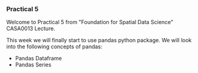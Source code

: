### Practical 5

Welcome to Practical 5 from "Foundation for Spatial Data Science" CASA0013 Lecture. 

This week we will finally start to use pandas python package. We will look into the following concepts of pandas:
- Pandas  Dataframe
- Pandas Series

